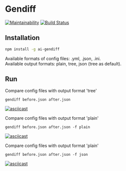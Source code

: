 # Gendiff
[![Maintainability](https://api.codeclimate.com/v1/badges/a0cb5d95277e3cf095f0/maintainability)](https://codeclimate.com/github/ivasyutaalexey/gendiff/maintainability)
[![Build Status](https://travis-ci.org/ivasyutaalexey/gendiff.svg?branch=master)](https://travis-ci.org/ivasyutaalexey/gendiff)

## Installation

```bash
npm install -g ai-gendiff
```

Available formats of config files: .yml, .json, .ini.\
Available output formats: plain, tree, json (tree as default). 

## Run

Compare config files with output format 'tree'
```
gendiff before.json after.json
```
[![asciicast](https://asciinema.org/a/5SbDMSkJJpkiCI1ury4aKN3Zs.svg)](https://asciinema.org/a/5SbDMSkJJpkiCI1ury4aKN3Zs)

Compare config files with output format 'plain'

```
gendiff before.json after.json -f plain
```
[![asciicast](https://asciinema.org/a/5XFs6pZnpvvRaotbGEeYEihQA.svg)](https://asciinema.org/a/5XFs6pZnpvvRaotbGEeYEihQA)


Compare config files with output format 'plain'

```
gendiff before.json after.json -f json
```
[![asciicast](https://asciinema.org/a/cc9P7wYaHeoL52WFaDqFkdFT2.svg)](https://asciinema.org/a/cc9P7wYaHeoL52WFaDqFkdFT2)
